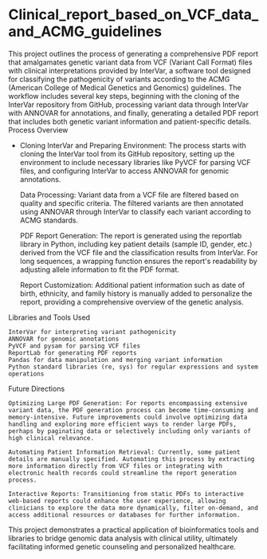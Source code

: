 # Clinical_report_based_on_VCF_data_and_ACMG_guidelines
This project outlines the process of generating a comprehensive PDF report that amalgamates genetic variant data from VCF (Variant Call Format) files with clinical interpretations provided by InterVar, a software tool designed for classifying the pathogenicity of variants according to the ACMG (American College of Medical Genetics and Genomics) guidelines. The workflow includes several key steps, beginning with the cloning of the InterVar repository from GitHub, processing variant data through InterVar with ANNOVAR for annotations, and finally, generating a detailed PDF report that includes both genetic variant information and patient-specific details.
Process Overview

* Cloning InterVar and Preparing Environment: The process starts with cloning the InterVar tool from its GitHub repository, setting up the environment to include necessary libraries like PyVCF for parsing VCF files, and configuring InterVar to access ANNOVAR for genomic annotations.

    Data Processing: Variant data from a VCF file are filtered based on quality and specific criteria. The filtered variants are then annotated using ANNOVAR through InterVar to classify each variant according to ACMG standards.

    PDF Report Generation: The report is generated using the reportlab library in Python, including key patient details (sample ID, gender, etc.) derived from the VCF file and the classification results from InterVar. For long sequences, a wrapping function ensures the report's readability by adjusting allele information to fit the PDF format.

    Report Customization: Additional patient information such as date of birth, ethnicity, and family history is manually added to personalize the report, providing a comprehensive overview of the genetic analysis.

Libraries and Tools Used

    InterVar for interpreting variant pathogenicity
    ANNOVAR for genomic annotations
    PyVCF and pysam for parsing VCF files
    ReportLab for generating PDF reports
    Pandas for data manipulation and merging variant information
    Python standard libraries (re, sys) for regular expressions and system operations

Future Directions

    Optimizing Large PDF Generation: For reports encompassing extensive variant data, the PDF generation process can become time-consuming and memory-intensive. Future improvements could involve optimizing data handling and exploring more efficient ways to render large PDFs, perhaps by paginating data or selectively including only variants of high clinical relevance.

    Automating Patient Information Retrieval: Currently, some patient details are manually specified. Automating this process by extracting more information directly from VCF files or integrating with electronic health records could streamline the report generation process.

    Interactive Reports: Transitioning from static PDFs to interactive web-based reports could enhance the user experience, allowing clinicians to explore the data more dynamically, filter on-demand, and access additional resources or databases for further information.

This project demonstrates a practical application of bioinformatics tools and libraries to bridge genomic data analysis with clinical utility, ultimately facilitating informed genetic counseling and personalized healthcare.
